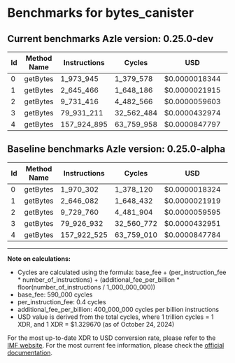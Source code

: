 # Benchmarks for bytes_canister

## Current benchmarks Azle version: 0.25.0-dev

| Id  | Method Name | Instructions | Cycles     | USD           | USD/Million Calls | Change                          |
| --- | ----------- | ------------ | ---------- | ------------- | ----------------- | ------------------------------- |
| 0   | getBytes    | 1_973_945    | 1_379_578  | $0.0000018344 | $1.83             | <font color="red">+3_643</font> |
| 1   | getBytes    | 2_645_466    | 1_648_186  | $0.0000021915 | $2.19             | <font color="green">-616</font> |
| 2   | getBytes    | 9_731_416    | 4_482_566  | $0.0000059603 | $5.96             | <font color="red">+1_656</font> |
| 3   | getBytes    | 79_931_211   | 32_562_484 | $0.0000432974 | $43.29            | <font color="red">+4_279</font> |
| 4   | getBytes    | 157_924_895  | 63_759_958 | $0.0000847797 | $84.77            | <font color="red">+2_370</font> |

## Baseline benchmarks Azle version: 0.25.0-alpha

| Id  | Method Name | Instructions | Cycles     | USD           | USD/Million Calls |
| --- | ----------- | ------------ | ---------- | ------------- | ----------------- |
| 0   | getBytes    | 1_970_302    | 1_378_120  | $0.0000018324 | $1.83             |
| 1   | getBytes    | 2_646_082    | 1_648_432  | $0.0000021919 | $2.19             |
| 2   | getBytes    | 9_729_760    | 4_481_904  | $0.0000059595 | $5.95             |
| 3   | getBytes    | 79_926_932   | 32_560_772 | $0.0000432951 | $43.29            |
| 4   | getBytes    | 157_922_525  | 63_759_010 | $0.0000847784 | $84.77            |

---

**Note on calculations:**

- Cycles are calculated using the formula: base_fee + (per_instruction_fee \* number_of_instructions) + (additional_fee_per_billion \* floor(number_of_instructions / 1_000_000_000))
- base_fee: 590_000 cycles
- per_instruction_fee: 0.4 cycles
- additional_fee_per_billion: 400_000_000 cycles per billion instructions
- USD value is derived from the total cycles, where 1 trillion cycles = 1 XDR, and 1 XDR = $1.329670 (as of October 24, 2024)

For the most up-to-date XDR to USD conversion rate, please refer to the [IMF website](https://www.imf.org/external/np/fin/data/rms_sdrv.aspx).
For the most current fee information, please check the [official documentation](https://internetcomputer.org/docs/current/developer-docs/gas-cost#execution).
